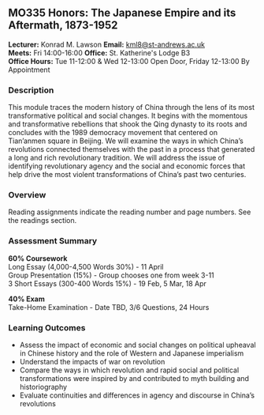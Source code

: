 ## MO335 Honors: The Japanese Empire and its Aftermath, 1873-1952

**Lecturer:**	Konrad M. Lawson **Email:** kml8@st-andrews.ac.uk  
**Meets:** Fri 14:00-16:00 **Office:** St. Katherine's Lodge B3  
**Office Hours:** Tue 11-12:00 & Wed 12-13:00 Open Door, Friday 12-13:00 By Appointment

### Description	

This module traces the modern history of China through the lens of its most transformative political and social changes. It begins with the momentous and transformative rebellions that shook the Qing dynasty to its roots and concludes with the 1989 democracy movement that centered on Tian’anmen square in Beijing. We will examine the ways in which China’s revolutions connected themselves with the past in a process that generated a long and rich revolutionary tradition. We will address the issue of identifying revolutionary agency and the social and economic forces that help drive the most violent transformations of China’s past two centuries.

### Overview


Reading assignments indicate the reading number and page numbers. See the readings section.

### Assessment Summary

**60% Coursework**  
Long Essay (4,000-4,500 Words 30%) - 11 April   
Group Presentation (15%)  - Group chooses one from week 3-11  
3 Short Essays (300-400 Words 15%) - 19 Feb, 5 Mar, 18 Apr

**40% Exam**  
Take-Home Examination - Date TBD, 3/6 Questions, 24 Hours  

### Learning Outcomes

* Assess the impact of economic and social changes on political upheaval in Chinese history and the role of Western and Japanese imperialism
* Understand the impacts of war on revolution
* Compare the ways in which revolution and rapid social and political transformations were inspired by and contributed to myth building and historiography
* Evaluate continuities and differences in agency and discourse in China’s revolutions
